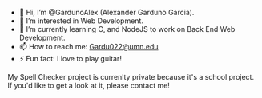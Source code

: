 - 👋 Hi, I’m @GardunoAlex (Alexander Garduno Garcia).
- 👀 I’m interested in Web Development. 
- 🌱 I’m currently learning C, and NodeJS to work on Back End Web Development. 
- 📫 How to reach me: Gardu022@umn.edu
- ⚡ Fun fact: I love to play guitar!


My Spell Checker project is currenlty private because it's a school project. If you'd like to get a look at it, please contact me!
<!---
GardunoAlex/GardunoAlex is a ✨ special ✨ repository because its `README.md` (this file) appears on your GitHub profile.
You can click the Preview link to take a look at your changes.
--->
